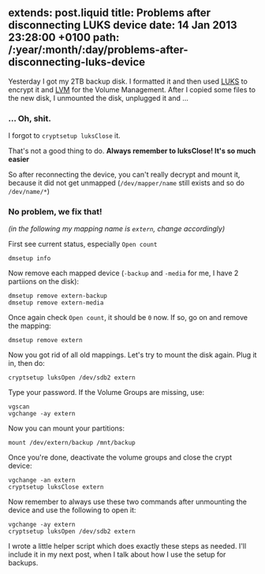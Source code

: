 extends: post.liquid
title: Problems after disconnecting LUKS device
date: 14 Jan 2013 23:28:00 +0100
path: /:year/:month/:day/problems-after-disconnecting-luks-device
---

Yesterday I got my 2TB backup disk. I formatted it and then used [LUKS][] to encrypt it and [LVM][] for the Volume Management.
After I copied some files to the new disk, I unmounted the disk, unplugged it and ...

### ... Oh, shit.

I forgot to `cryptsetup luksClose` it.

That's not a good thing to do. __Always remember to luksClose! It's so much easier__

So after reconnecting the device, you can't really decrypt and mount it, because it did not get unmapped (`/dev/mapper/name` still exists and so do `/dev/name/*`)

### No problem, we fix that!

_(in the following my mapping name is `extern`, change accordingly)_

First see current status, especially `Open count`

    dmsetup info

Now remove each mapped device (`-backup` and `-media` for me, I have 2 partiions on the disk):

    dmsetup remove extern-backup
    dmsetup remove extern-media

Once again check `Open count`, it should be `0` now. If so, go on and remove the mapping:

    dmsetup remove extern

Now you got rid of all old mappings. Let's try to mount the disk again. Plug it in, then do:

    cryptsetup luksOpen /dev/sdb2 extern

Type your password.
If the Volume Groups are missing, use:

    vgscan
    vgchange -ay extern

Now you can mount your partitions:

    mount /dev/extern/backup /mnt/backup

Once you're done, deactivate the volume groups and close the crypt device:

    vgchange -an extern
    cryptsetup luksClose extern

Now remember to always use these two commands after unmounting the device and use the following to open it:

    vgchange -ay extern
    cryptsetup luksOpen /dev/sdb2 extern

I wrote a little helper script which does exactly these steps as needed. I'll include it in my next post, when I talk about how I use the setup for backups.

[luks]: https://wiki.archlinux.org/index.php/LUKS
[lvm]: https://wiki.archlinux.org/index.php/LVM
